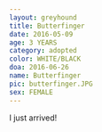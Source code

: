 ```yaml
---
layout: greyhound
title: Butterfinger
date: 2016-05-09
age: 3 YEARS
category: adopted
color: WHITE/BLACK
doa: 2016-06-26
name: Butterfinger
pic: butterfinger.JPG
sex: FEMALE
---
```


I just arrived!